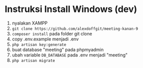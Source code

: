 # Instruksi Install Windows (dev)
1. nyalakan XAMPP
2. `git clone https://github.com/alexdoffgit/meeting-kanan-9`
3. `composer install` pada folder git clone
4. copy .env.example menjadi .env
5. `php artisan key:generate`
6. buat database "meeting" pada phpmyadmin
7. ubah variable `DB_DATABASE` pada .env menjadi "meeting"
8. `php artisan migrate`